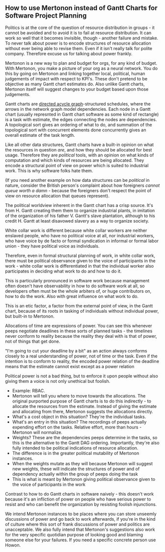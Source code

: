 How to use Mertonon instead of Gantt Charts for Software Project Planning
---

Politics is at the core of the question of resource distribution in groups - it cannot be avoided and to avoid it is to fail at resource distribution. It can work so well that it becomes invisible, though - another failure and mistake. To never talk about power is to encode structures of resource allocation without ever being able to revise them. Even if it isn't really talk for polite company. Therefore excuse us for talking about power frankly.

Mertonon is a new way to plan and budget for orgs, for any kind of budget. With Mertonon, you make a picture of your org as a neural network. You do this by going on Mertonon and linking together local, political, human judgements of impact with respect to KPI's. These don't pretend to be objective as many Gantt chart estimates do. Also unlike Gantt charts, Mertonon itself will suggest changes to your budget based upon those judgements.

Gantt charts are [directed acycle graph](https://en.wikipedia.org/wiki/Directed_acyclic_graph)-structured schedules, where the arrows in the network graph model dependencies. Each node in a Gantt chart (usually represnted in Gantt chart software as some kind of rectangle) is a task with estimate, the edges connecting the nodes are dependencies. A topological sort gives an ordering of what to do, and summation of the topological sort with concurrent elements done concurrently gives an overall estimate of the task length.

Like all other data structures, Gantt charts have a built-in opinion on what the resources in question _are_, and how they should be allocated for best usage. Therefore they are _political_ tools, with an opinion on what kinds of computation and which kinds of resources are being allocated. They encode a structural point of view on power which is suited to industrial work. This is why software folks hate them.

(If you need another example on how data structures can be _political_ in nature, consider the British person's complaint about how foreigners _cannot queue worth a damn_ - because the foreigners don't respect the point of view on resource allocation that queues represent).

The political worldview inherent in the Gantt chart has a crisp source. It's from H. Gantt creating them them to organize industrial plants, in imitation of the organization of his father V. Gantt's slave plantation, although to his credit H. Gantt at least disavowed slavery as a way to organize society.

White collar work is different because white collar workers are neither enslaved people, who have no political voice at all, nor industrial workers, who have voice by de facto or formal syndication in informal or formal labor union - they have political voice as individuals.

Therefore, even in formal structural planning of work, in white collar work, there must be political observance given to the voice of participants in the work - white collar work is differentiated in that the individual worker also participates in deciding what work to do and how to do it.

This is particularly pronounced in software work because management often doesn't have observability in how to do software work at all, so developers often must be the whole arbiters of, or huge contributors on, how to do the work. Also with great influence on what work to do.

This is an etic factor, a factor from the external point of view, in the Gantt chart, because of its roots in tasking of individuals without individual power, but built-in to Mertonon.

Allocations of time are expressions of power. You can see this whenever peeps negotiate deadlines in these sorts of planned tasks - the timelines never conform to reality because the reality they deal with is that of power, not of things that get done.

"I'm going to cut your deadline by a bit" as an action always conforms closely to a real understanding of power, not of time or the task. Even if the intention is to conform to reality, the encoded power relation of the deadline means that the estimate cannot exist except as a power relation

Political power is not a bad thing, but to enforce it upon people without also giving them a voice is not only unethical but foolish.

- Example: RBAC.
- Mertonon will tell you where to move towards the allocations. The original purported purpose of Gantt charts is to do this indirectly - to allocate the resources from the estimate. Instead of giving the estimate and allocating from there, Mertonon suggests the allocations directly.
- What's a cost object in this situation? They're the individual tasks.
- What's an entry in this situation? The recordings of peeps actually expending effort on the tasks. Relative effort, more than hours - Mertonon will normalize.
- Weights? These are the dependencies peeps determine in the tasks, so this is the alternative to the Gantt DAG ordering. Importantly, they're also fully intended to be political indications of resource allocation.
- The difference is in the greater political mutability of Mertonon instances.
- When the weights mutate as they will because Mertonon will suggest new weights, these will indicate the structures of power and of dependency actually within the group of peeps doing the task
- This is what is meant by Mertonon giving political observance given to the voice of participants in the work

Contrast to how to do Gantt charts in software naively - this doesn't work because it's an infliction of power on people who have serious power to resist and who can benefit the organization by resisting foolish injunctions.

We intend Mertonon instances to be places where you can store unseemly discussions of power and go back to work afterwards, if you're in the kind of culture where this sort of frank discussions of power and politics are unacceptable. We also fully intend that Mertonon's suggestions also work for the very specific quotidian purpose of looking good and blaming someone else for your failures. If you need a specific concrete person use Howon.
